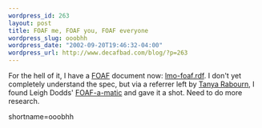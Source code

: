 ```yaml
--- 
wordpress_id: 263
layout: post
title: FOAF me, FOAF you, FOAF everyone
wordpress_slug: ooobhh
wordpress_date: "2002-09-20T19:46:32-04:00"
wordpress_url: http://www.decafbad.com/blog/?p=263
---
```

For the hell of it, I have a <a href="http://www.decafbad.com/twiki/bin/view/Main/FOAF">FOAF</a> document now: <a href="http://www.decafbad.com/gems/lmo-foaf.rdf">lmo-foaf.rdf</a>.  I don't yet completely understand the spec, but via a referrer left by <a href="http://www.pixelcharmer.com/fieldnotes/">Tanya Rabourn</a>, I found Leigh Dodds'  <a href="http://www.ldodds.com/foaf/foaf-a-matic.html">FOAF-a-matic</a> and gave it a shot.  Need to do more research.
<!--more-->
shortname=ooobhh
